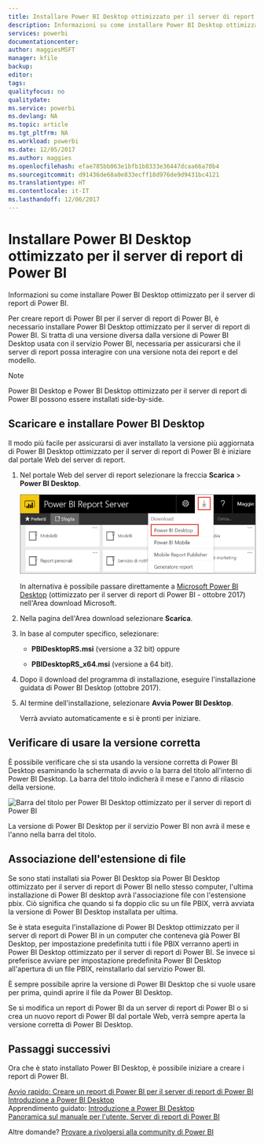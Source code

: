 ```yaml
---
title: Installare Power BI Desktop ottimizzato per il server di report di Power BI
description: Informazioni su come installare Power BI Desktop ottimizzato per il server di report di Power BI
services: powerbi
documentationcenter: 
author: maggiesMSFT
manager: kfile
backup: 
editor: 
tags: 
qualityfocus: no
qualitydate: 
ms.service: powerbi
ms.devlang: NA
ms.topic: article
ms.tgt_pltfrm: NA
ms.workload: powerbi
ms.date: 12/05/2017
ms.author: maggies
ms.openlocfilehash: efae785bb063e1bfb1b8333e36447dcaa66a70b4
ms.sourcegitcommit: d91436de68a0e833ecff18d976de9d9431bc4121
ms.translationtype: HT
ms.contentlocale: it-IT
ms.lasthandoff: 12/06/2017
---
```

# <a name="install-power-bi-desktop-optimized-for-power-bi-report-server"></a>Installare Power BI Desktop ottimizzato per il server di report di Power BI
Informazioni su come installare Power BI Desktop ottimizzato per il server di report di Power BI.

Per creare report di Power BI per il server di report di Power BI, è necessario installare Power BI Desktop ottimizzato per il server di report di Power BI. Si tratta di una versione diversa dalla versione di Power BI Desktop usata con il servizio Power BI, necessaria per assicurarsi che il server di report possa interagire con una versione nota dei report e del modello. 

> [!NOTE]
> Power BI Desktop e Power BI Desktop ottimizzato per il server di report di Power BI possono essere installati side-by-side.

## <a name="download-and-install-power-bi-desktop"></a>Scaricare e installare Power BI Desktop

Il modo più facile per assicurarsi di aver installato la versione più aggiornata di Power BI Desktop ottimizzato per il server di report di Power BI è iniziare dal portale Web del server di report.

1. Nel portale Web del server di report selezionare la freccia **Scarica** > **Power BI Desktop**.

    ![Scaricare Power BI Desktop dal portale Web](media/install-powerbi-desktop/report-server-download-web-portal.png)

    In alternativa è possibile passare direttamente a [Microsoft Power BI Desktop](https://go.microsoft.com/fwlink/?linkid=861076) (ottimizzato per il server di report di Power BI - ottobre 2017) nell'Area download Microsoft.

2. Nella pagina dell'Area download selezionare **Scarica**.

3. In base al computer specifico, selezionare: 

    - **PBIDesktopRS.msi** (versione a 32 bit) oppure

    - **PBIDesktopRS_x64.msi** (versione a 64 bit).

1. Dopo il download del programma di installazione, eseguire l'installazione guidata di Power BI Desktop (ottobre 2017).
2. Al termine dell'installazione, selezionare **Avvia Power BI Desktop**.
   
    Verrà avviato automaticamente e si è pronti per iniziare.

## <a name="verify-you-are-using-the-correct-version"></a>Verificare di usare la versione corretta
È possibile verificare che si sta usando la versione corretta di Power BI Desktop esaminando la schermata di avvio o la barra del titolo all'interno di Power BI Desktop. La barra del titolo indicherà il mese e l'anno di rilascio della versione.

![Barra del titolo per Power BI Desktop ottimizzato per il server di report di Power BI](media/quickstart-create-powerbi-report/report-server-desktop-october-2017-version.png)

La versione di Power BI Desktop per il servizio Power BI non avrà il mese e l'anno nella barra del titolo.

## <a name="file-extension-association"></a>Associazione dell'estensione di file
Se sono stati installati sia Power BI Desktop sia Power BI Desktop ottimizzato per il server di report di Power BI nello stesso computer, l'ultima installazione di Power BI desktop avrà l'associazione file con l'estensione pbix. Ciò significa che quando si fa doppio clic su un file PBIX, verrà avviata la versione di Power BI Desktop installata per ultima.

Se è stata eseguita l'installazione di Power BI Desktop ottimizzato per il server di report di Power BI in un computer che conteneva già Power BI Desktop, per impostazione predefinita tutti i file PBIX verranno aperti in Power BI Desktop ottimizzato per il server di report di Power BI. Se invece si preferisce avviare per impostazione predefinita Power BI Desktop all'apertura di un file PBIX, reinstallarlo dal servizio Power BI.

È sempre possibile aprire la versione di Power BI Desktop che si vuole usare per prima, quindi aprire il file da Power BI Desktop.

Se si modifica un report di Power BI da un server di report di Power BI o si crea un nuovo report di Power BI dal portale Web, verrà sempre aperta la versione corretta di Power BI Desktop.

## <a name="next-steps"></a>Passaggi successivi
Ora che è stato installato Power BI Desktop, è possibile iniziare a creare i report di Power BI.

[Avvio rapido: Creare un report di Power BI per il server di report di Power BI](quickstart-create-powerbi-report.md)  
[Introduzione a Power BI Desktop](../desktop-getting-started.md)  
Apprendimento guidato: [Introduzione a Power BI Desktop](../guided-learning/gettingdata.yml#step-2)  
[Panoramica sul manuale per l'utente, Server di report di Power BI](user-handbook-overview.md)

Altre domande? [Provare a rivolgersi alla community di Power BI](https://community.powerbi.com/)


